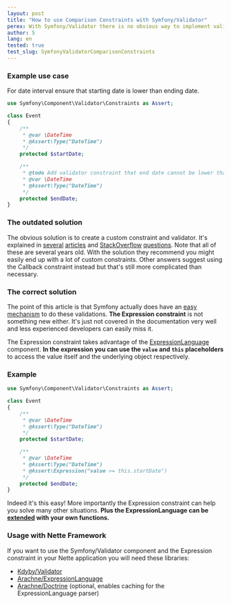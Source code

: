 ```yaml
---
layout: post
title: "How to use Comparison Constraints with Symfony/Validator"
perex: With Symfony/Validator there is no obvious way to implement validations like comparing a value to another property on the same object. There are several articles about this topic already but literally all of them are completely outdated. In this article I'll cover the correct way to solve this.
author: 5
lang: en
tested: true
test_slug: SymfonyValidatorComparisonConstraints
---
```



### Example use case

For date interval ensure that starting date is lower than ending date.

```php
use Symfony\Component\Validator\Constraints as Assert;

class Event
{
    /**
     * @var \DateTime
     * @Assert\Type("DateTime")
     */
    protected $startDate;

    /**
     * @todo Add validator constraint that end date cannot be lower than start date.
     * @var \DateTime
     * @Assert\Type("DateTime")
     */
    protected $endDate;
}
```


### The outdated solution

The obvious solution is to create a custom constraint and validator. It's explained in [several](https://creativcoders.wordpress.com/2014/07/19/symfony2-two-fields-comparison-with-custom-validation-constraints/) [articles](http://www.yewchube.com/2011/08/symfony-2-field-comparison-validator/) and [StackOverflow](http://stackoverflow.com/questions/15972404/symfony2-validation-datetime-1-should-be-before-datetime-2) [questions](http://stackoverflow.com/questions/8170301/symfony2-form-validation-based-on-two-fields). Note that all of these are several years old. With the solution they recommend you might easily end up with a lot of custom constraints. Other answers suggest using the Callback constraint instead but that's still more complicated than necessary.


### The correct solution

The point of this article is that Symfony actually does have an [easy mechanism](http://symfony.com/doc/current/reference/constraints/Expression.html) to do these validations. **The Expression constraint** is not something new either. It's just not covered in the documentation very well and less experienced developers can easily miss it.

The Expression constraint takes advantage of the [ExpressionLanguage](http://symfony.com/doc/current/components/expression_language.html) component. **In the expression you can use the `value` and `this` placeholders** to access the value itself and the underlying object respectively.


### Example

```php
use Symfony\Component\Validator\Constraints as Assert;

class Event
{
    /**
     * @var \DateTime
     * @Assert\Type("DateTime")
     */
    protected $startDate;

    /**
     * @var \DateTime
     * @Assert\Type("DateTime")
     * @Assert\Expression("value >= this.startDate")
     */
    protected $endDate;
}
```

Indeed it's this easy! More importantly the Expression constraint can help you solve many other situations. **Plus the ExpressionLanguage can be [extended](http://symfony.com/doc/current/components/expression_language/extending.html) with your own functions.**


### Usage with Nette Framework

If you want to use the Symfony/Validator component and the Expression constraint in your Nette application you will need these libraries:

- [Kdyby/Validator](https://github.com/Kdyby/Validator)
- [Arachne/ExpressionLanguage](https://github.com/Arachne/ExpressionLanguage)
- [Arachne/Doctrine](https://github.com/Arachne/Doctrine) (optional, enables caching for the ExpressionLanguage parser)
